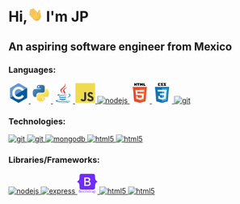 <h1 align="left">Hi,<img src="https://raw.githubusercontent.com/ABSphreak/ABSphreak/master/gifs/Hi.gif" width="30px" /> I'm JP</h1>
<h2 align="left">An aspiring software engineer from Mexico</h2>



<h3 align="left">Languages:</h3>
<a href="https://www.cprogramming.com/" target="_blank"> <img src="https://raw.githubusercontent.com/devicons/devicon/master/icons/c/c-original.svg" alt="c" width="40" height="40"/> 
</a>
<a href="https://www.python.org" target="_blank" rel="noreferrer"> <img src="https://raw.githubusercontent.com/devicons/devicon/master/icons/python/python-original.svg" alt="python" width="40" height="40"/> 
</a>
<a href="https://www.java.com" target="_blank" rel="noreferrer"> <img src="https://raw.githubusercontent.com/devicons/devicon/master/icons/java/java-original.svg" alt="java" width="40" height="40"/> 
</a>
<a href="https://developer.mozilla.org/en-US/docs/Web/JavaScript" target="_blank"> <img src="https://raw.githubusercontent.com/devicons/devicon/master/icons/javascript/javascript-original.svg" alt="javascript" width="40" height="40"/> 
</a>
<a href="https://www.typescriptlang.org/" target="_blank"> <img src="https://www.vectorlogo.zone/logos/typescriptlang/typescriptlang-icon.svg" alt="nodejs" width="40" height="40"/> 
<a href="https://www.w3.org/html/" target="_blank"> <img src="https://raw.githubusercontent.com/devicons/devicon/master/icons/html5/html5-original-wordmark.svg" alt="html5" width="40" height="40"/> 
</a> 
<a href="https://www.w3schools.com/css/" target="_blank"> <img src="https://raw.githubusercontent.com/devicons/devicon/master/icons/css3/css3-original-wordmark.svg" alt="css3" width="40" height="40"/> 
</a>
 <a href="https://dart.dev/" target="_blank"> <img src="https://www.vectorlogo.zone/logos/dartlang/dartlang-icon.svg" alt="git" width="40" height="40"/> 
</a>
 
<h3 align="left">Technologies:</h3>
<a href="https://git-scm.com/" target="_blank"> <img src="https://www.vectorlogo.zone/logos/git-scm/git-scm-icon.svg" alt="git" width="40" height="40"/> 
</a>
<a href="https://aws.amazon.com/" target="_blank"> <img src="https://www.vectorlogo.zone/logos/amazon_aws/amazon_aws-icon.svg" alt="git" width="40" height="40"/> 
</a>
<a href="https://www.mongodb.com/" target="_blank"> <img src="https://www.vectorlogo.zone/logos/mongodb/mongodb-icon.svg" alt="mongodb" width="40" height="40"/> 
</a> 
<a href="https://www.postman.com/" target="_blank"> <img src="https://www.vectorlogo.zone/logos/getpostman/getpostman-icon.svg" alt="html5" width="40" height="40"/> 
</a> 
<a href="https://flutter.dev/" target="_blank"> <img src="https://www.vectorlogo.zone/logos/flutterio/flutterio-icon.svg" alt="html5" width="40" height="40"/> 
</a>


<h3 align="left">Libraries/Frameworks:</h3>
<a href="https://nodejs.org" target="_blank"> <img src="https://www.vectorlogo.zone/logos/nodejs/nodejs-icon.svg" alt="nodejs" width="40" height="40"/> 
</a> 
<a href="https://expressjs.com" target="_blank"> <img src="https://www.vectorlogo.zone/logos/expressjs/expressjs-icon.svg" alt="express" width="40" height="40"/> 
</a>
<a href="https://getbootstrap.com" target="_blank"> <img src="https://raw.githubusercontent.com/devicons/devicon/master/icons/bootstrap/bootstrap-plain-wordmark.svg" alt="bootstrap" width="40" height="40"/> 
</a>
<a href="https://www.tensorflow.org/" target="_blank"> <img src="https://www.vectorlogo.zone/logos/tensorflow/tensorflow-icon.svg" alt="html5" width="40" height="40"/> 
</a>
<a href="https://numpy.org/" target="_blank"> <img src="https://www.vectorlogo.zone/logos/numpy/numpy-icon.svg" alt="html5" width="40" height="40"/> 
</a>
